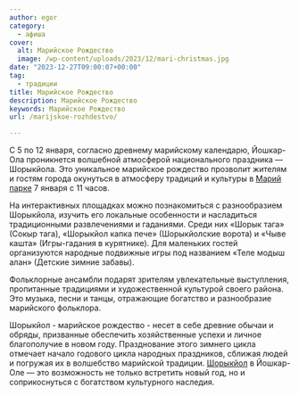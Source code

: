 ```yaml
---
author: egor
category:
  - афиша
cover:
  alt: Марийское Рождество
  image: /wp-content/uploads/2023/12/mari-christmas.jpg
date: "2023-12-27T09:00:07+00:00"
tag:
  - традиции
title: Марийское Рождество
description: Марийское Рождество
keywords: Марийское Рождество
url: /marijskoe-rozhdestvo/

---
```

С 5 по 12 января, согласно древнему марийскому календарю, Йошкар-Ола проникнется волшебной атмосферой национального праздника — Шорыкйола. Это уникальное марийское рождество прозволит жителям и гостям города окунуться в атмосферу традиций и культуры в [Марий парке](/mari-park/) 7 января с 11 часов.

На интерактивных площадках можно познакомиться с разнообразием Шорыкйола, изучить его локальные особенности и насладиться традиционными развлечениями и гаданиями. Среди них «Шорык тага» (Сокыр тага), «Шорыкйол капка пече» (Шорыкйолские ворота) и «Чыве кашта» (Игры\-гадания в курятнике). Для маленьких гостей организуются народные подвижные игры под названием «Теле модыш алан» (Детские зимние забавы).

Фольклорные ансамбли подарят зрителям увлекательные выступления, пропитанные традициями и художественной культурой своего района. Это музыка, песни и танцы, отражающие богатство и разнообразие марийского фольклора.

Шорыкйол \- марийское рождество \- несет в себе древние обычаи и обряды, призванные обеспечить хозяйственные успехи и личное благополучие в новом году. Празднование этого зимнего цикла отмечает начало годового цикла народных праздников, сближая людей и погружая их в волшебство марийской традиции. [Шорыкйол](/shorykjol/) в Йошкар-Оле — это возможность не только встретить новый год, но и соприкоснуться с богатством культурного наследия.
